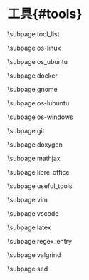 工具{#tools}
===========

\subpage tool_list

\subpage os-linux

\subpage os_ubuntu

\subpage docker

\subpage gnome

\subpage os-lubuntu

\subpage os-windows

\subpage git

\subpage doxygen

\subpage mathjax

\subpage libre_office

\subpage useful_tools

\subpage vim

\subpage vscode

\subpage latex

\subpage regex_entry

\subpage valgrind

\subpage sed